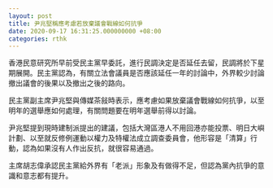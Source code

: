 ```yaml
---
layout: post
title: 尹兆堅稱應考慮若放棄議會戰線如何抗爭
date: 2020-09-17 16:31:25.000000000 +08:00
categories: rthk
---
```


香港民意研究所早前受民主黨早委託，進行民調決定是否延任去留，民調將於下星期展開。民主黨認為，有關立法會議員是否應該延任一年的討論中，外界較少討論撤出議會的後果以及撤出之後的路向。

民主黨副主席尹兆堅與傳媒茶敍時表示，應考慮如果放棄議會戰線如何抗爭，以至明年的選舉應如何處理，有關問題要在明年選舉前得以討論。

尹兆堅提到現時建制派提出的建議，包括大灣區港人不用回港亦能投票、明日大嶼計劃、以至就反修例運動以權力及特權法成立調查委員會，他形容是「清算」行動，認為如果沒有人作出反抗，就很容易通過。

主席胡志偉承認民主黨給外界有「老派」形象及有做得不足，但認為黨內抗爭的意識和意志都有提升。
